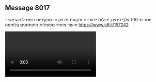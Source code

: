 ## Message 8017

יותר מ-100 אלף פגזים, יכולות ייחודיות ורקטות מדויקות:
מתקיפות רומח לסיוע אש - תיעוד מיוחד מפעילות התותחנים בלחימה
https://www.idf.il/157242

![Video](./8017/8017_media.mp4)
